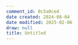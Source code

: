 ```yaml
---
comment_id: 0c5a0ced
date created: 2024-08-04
date modified: 2025-02-06
draw: null
title: Untitled
---
```

